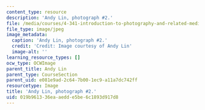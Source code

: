```yaml
---
content_type: resource
description: 'Andy Lin, photograph #2.'
file: /media/courses/4-341-introduction-to-photography-and-related-media-fall-2007/019b961336eaaedde5be6c1893d917d8_lin2.jpg
file_type: image/jpeg
image_metadata:
  caption: 'Andy Lin, photograph #2.'
  credit: 'Credit: Image courtesy of Andy Lin'
  image-alt: ''
learning_resource_types: []
ocw_type: OCWImage
parent_title: Andy Lin
parent_type: CourseSection
parent_uid: e081e9ad-2c64-7b00-1ec9-a11a7dc742ff
resourcetype: Image
title: 'Andy Lin, photograph #2.'
uid: 019b9613-36ea-aedd-e5be-6c1893d917d8
---
```

